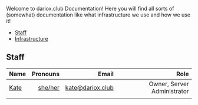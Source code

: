 Welcome to dariox.club Documentation! Here you will find all sorts of (somewhat) documentation like what infrastructure we use and how we use it!

- [Staff](#staff)
- [Infrastructure](Infrastructure.md)

## Staff
| Name                              | Pronouns                               | Email                                       | Role                        |
| :-------------------------------- | -------------------------------------: | ------------------------------------------: | --------------------------: |
| [Kate](https://dariox.club/@kate) | [she/her](https://pronouns.is/she/her) | [kate@dariox.club](mailto:kate@dariox.club) | Owner, Server Administrator |
| | | | |
